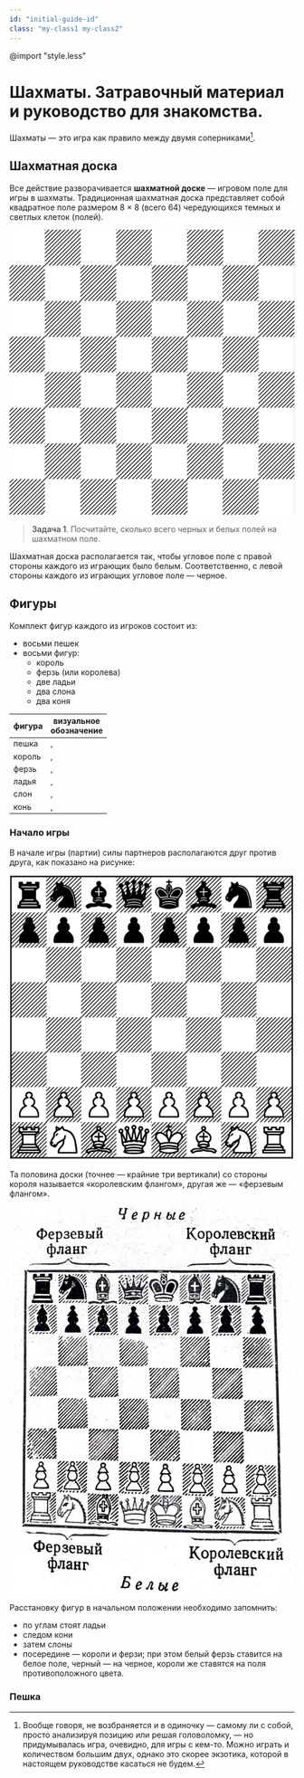 ```yaml
---
id: "initial-guide-id"
class: "my-class1 my-class2"
---
```


@import "style.less"

# Шахматы. Затравочный материал и руководство для знакомства.

Шахматы — это игра как правило между двумя соперниками[^1].

## Шахматная доска

Все действие разворачивается **шахматной доске** — игровом поле для игры в шахматы. Традиционная шахматная доска представляет собой квадратное поле размером 8 × 8 (всего 64) чередующихся темных и светлых клеток (полей).

![01_board](/initial%20guide/images/01_board.png#center)

>**Задача 1**.
Посчитайте, сколько всего черных и белых полей на шахматном поле.

Шахматная доска располагается так, чтобы угловое поле с правой стороны каждого из играющих было белым. Соответственно, с левой стороны каждого из играющих угловое поле — черное.

## Фигуры

Комплект фигур каждого из игроков состоит из:

- восьми пешек
- восьми фигур:
  - король
  - ферзь (или королева)
  - две ладьи
  - два слона
  - два коня

 | фигура | визуальное <br/>обозначение                                  |
| ----     | -----------                                                 |
| пешка | <span class="pawn-w"></span>, <span class="pawn-b"></span>     |
| король| <span class="king-w"></span>, <span class="king-b"></span>     |
| ферзь | <span class="queen-w"></span>, <span class="queen-b"></span>   |
| ладья | <span class="rook-w"></span>, <span class="rook-b"></span>     |
| слон  | <span class="bishop-w"></span>, <span class="bishop-b"></span> |
| конь  | <span class="knight-w"></span>, <span class="knight-b"></span> |

### Начало игры

В начале игры (партии) силы партнеров располагаются друг против друга, как показано на рисунке:

![02_starting_position](/initial%20guide/images/02_starting_position.png#center)

Та половина доски (точнее — крайние три вертикали) со стороны короля называется «королевским флангом», другая же — «ферзевым флангом».

![03_flanks](/initial%20guide/images/03_flanks.jpg#center)

Расстановку фигур в начальном положении необходимо запомнить:

 - по углам стоят ладьи
 - следом кони
 - затем слоны
 - посередине — короли и ферзи; при этом белый ферзь ставится на белое поле, черный — на черное, короли же ставятся на поля противоположного цвета.

### Пешка

[^1]: Вообще говоря, не возбраняется и в одиночку — самому ли с собой, просто анализируя позицию или решая головоломку, — но придумывалась игра, очевидно, для игры с кем-то. Можно играть и количеством большим двух, однако это скорее экзотика, которой в настоящем руководстве касаться не будем.


<!--

Пешка — самая базовая фигура в игре. Всего их в начале игры по восемь штук у каждого из игроков. Своим первым ходом она может пойти вперед на одну или две клетки, но после этого может ходить вперед только по одной. Пешки могут взять фигуры, которые находятся на одну клетку по диагонали впереди от них
Пешки не могут ходить назад.

	Ладья: выглядит как башня. Может ходить по горизонтали или по вертикали на любое количество клеток. Может осуществлять взятие фигур в конце своего хода.
	Конь: выглядит соответственно названию и является самой хитроумной фигурой. Ходит буквой 'Г' на две клетки по горизонтали и затем одну по вертикали или на одну клетку по горизонтали и две по вертикали в любом направлении. Конь – это единственная фигура, которая может прыгать через другие фигуры. Взять он может только те из них, которые находятся на последней клетке его хода.
	Слон: ходит только по диагонали, но может передвигаться по ним на любое количество клеток. Выглядит как головной убор епископа.
	Ферзь: самая сильная фигура (обычно с более женственной короной). Может ходить на любое количество клеток по горизонтали, вертикали или диагонали и осуществлять взятия в любом из этих направлений.
	Король: может ходить или брать фигуры на одну клетку от себя в любом направлении. Это фигура, которую нельзя отдавать ни за какую цену, так как это будет означать проигрыш партии.
	Помните, у каждой фигуры есть относительная ценность. Король наиболее ценен и должен быть защищен. Ферзь – наиболее разноплановая фигура, которая отлично подходит для защиты короля. Кони отлично подходят для внезапных атак, а слонов неопытные игроки часто не замечают. Ладьи – это сильные дальнобойные фигуры. Пешки могут показаться чем-то незначительным, но они отлично подходят, чтоб пожертвовать их ради захвата более сильной фигуры.

2
Поймите суть. В шахматах вы пытаетесь взять в плен короля оппонента, а он - вашего. Это – основная цель, вторая по важности, очевидно, заключается в защите своего короля. Для этого нужно уничтожить так много фигур оппонента, как это возможно. Когда вы нападаете на короля соперника, но он может уйти от атаки, он "под шахом". Если же вы напали на короля соперника, и он не может уйти, то здесь шах и мат, что означает вашу победу.
	Шахматы – игра интеллекта и стратегии. Есть много ходов и правил, которые новички не смогут сразу предусмотреть и понять. Будьте терпеливы! По мере того, как вы будете играть, будет становиться все интереснее.

Установите доску. Теперь, когда вы знаете, как ходит каждая фигура, можете расставить их на доске. Расположите ее так, чтоб у каждого игрока была светлая клетка справа внизу. Расставлять фигуры нужно следующим образом:
	Расположите все пешки на втором ряду перед вами так, чтоб между вами и вашим оппонентом была стена из пешек.
	Поставьте каждую ладью в угол на вашей стороне доски.
	Расположите коня рядом с каждой ладьей и слона рядом с каждым конем.
	Поставьте ферзя на левую клетку из оставшихся двух соответственно его цвету (черный ферзь должен стоять на черной клетке, белый – на белой).
	Наконец, поставьте короля на последнее оставшееся поле. Убедитесь, что у вашего партнера такая же расстановка фигур.

4
Если вы настроены всерьез, рассмотрите возможность изучения названий вертикалей и горизонталей. Каждому полю на доске соответствует буква и число. В случаях, когда кто-то говорит что-то вроде, "конь на C3," это C3 является частью системы; оно делает указание на конкретную клетку намного более простым. Вот как это работает.
	Вертикали – это столбцы клеток, они выглядят как продольные линии. Если начать слева, они называются буквами А-Н.
	Горизонтали – это ряды полей, они выглядят как поперечные линии. Начиная снизу, они нумеруются от 1 до 8.
	Вертикали в названии идут первыми. Ваши ладьи, например, стоят на А1 и Н1.
Метод 2 из 3: Игра на практике


1
Белые ходят первыми. Это происходит следующим образом. Они выбирают фигуру, которой хотят походить, и наступают, разыгрывая дебют. Они делают ход, а черные отвечают. Дебют – одна из важнейших стадий игры. Нет "правильного" способа его розыгрыша – у каждого свой стиль. Найдете свой и вы. Однако есть несколько вещей, о которых следует помнить:
	Не спешите немедленно атаковать. В дебюте вы просто ищете для своих фигур наиболее удобные позиции. Вам хотелось бы, чтоб они располагались на хороших и безопасных полях.
	Как правило, не стоит делать больше двух ходов пешками. Потом обратите внимание на более сильные фигуры – слонов, коней, ферзя и ладьи. "Развитие" (вывод фигур с исходных позиций) не заканчивается, пока каждая фигура не сделает ход.
	Многое в дебюте будет зависеть от соперника – вам следует внимательно присматриваться к его игре. Поэтому наблюдайте и пытайтесь понять, что он хочет сделать. Эта игра располагает к предвидению, как ничто другое.

2
Подключите правило en passant ("взять на проходе"). Если желаете его применить, вот оно. Хотя многие начинающие и не переживают по этому поводу. Но если вам интересно, как сделать игру более французской и сложной, чем она уже есть, это правило применяется следующим образом:
	Если вы помните, ваша пешка может пойти на два поля вперед своим первым ходом. Предположим, что вы так и делаете, останавливаясь рядом с пешкой вашего оппонента. Следующим и только следующим ходом ваш противник может взять вашу пешку en passant . Обычно пешка бьет только наискосок, но в этой единственной ситуации она может сделать взятие на проходе (буквальный перевод) и передвинуться при этом на одну клетку по диагонали, как обычно.
	Опять-таки, это может произойти только сразу же после того, как пешка первым ходом походила на две клетки. Если момент прошел, то возможность такого маневра теряется.
3
Ходите по очереди. И да будет игра! Чередуйте ходы со своим оппонентом, пытаясь добраться до вражеского короля и устраняя фигуры, которые будут мешать. Если вы заберете ферзя вашего оппонента или заставите противника защищаться, то вы будете чувствовать себя отлично, впрочем, есть и много других возможностей для победы.
	Может показаться, что пешки просто путаются под ногами, но не спешите ими жертвовать. Если одна из них пройдет до противоположного края доски, она превращается в любую другую фигуру (кроме короля)! Обычно люди ставят ферзя, но вы можете превращать пешку и во что-то другое. Если вы при попустительстве оппонента проведете пешку, это очень сильно повлияет на течение игры.
4
Всегда думайте на шаг вперед. Если вы поставите своего коня сюда, что произойдет? Не подставите ли вы его под удар фигур оппонента? У вас есть время на атаку или же ваш король (или даже ферзь) нуждается в защите? Какие возможности таятся на территории вашего оппонента? Куда повернется игра в следующие несколько ходов?
	Это не та игра, где можно бездумно двигать фигуры туда-сюда – они все влияют друг на друга тем или иным образом. Иначе своя же пешка будет стоять на пути вашего слона, король будет защищен только конем, а ладья вашего оппонента будет готова атаковать вашего ферзя, если вы только с этим ничего не сделаете. Поэтому планируйте свои ходы и, по возможности, предугадывайте ходы своего оппонента.
	Всегда, где возможно, принимайте контрмеры. Вы вполне можете подставить пешку под бой слона оппонента, если следующим ходом вы заберете его конем. Иногда следует идти на хорошо спланированные жертвы.
5
Научитесь делать рокировку. Помните о "некоторых исключениях", которые мы упоминали, описывая ходы фигур? Так вот, помимо взятия en passantпешкой, есть еще и рокировка. Это когда ваши король и ладья меняются местами – это укрывает короля и выводит ладью, убивая двух зайцев сразу. Это очень, очень полезно.
	Одним ловким движением (а рокировка – это один ход), вы двигаете одновременно короля и ладью. При рокировке вправо (это встречается чаще) ваш король двигается на две клетки вправо, а ладья – а две клетки влево. При рокировке в левую сторону король движется на два поля влево, а ладья – на три вправо.

6
Ставьте шах королю соперника. В ситуации, когда вы могли бы взять короля соперника следующим ходом, но он может спастись, говорится, что король под шахом. Когда такое происходит, скажите вслух "шах". У вашего оппонента в таком случае есть такие варианты:
	Он может уйти королем
	Он может поставить между фигурой, угрожающей шахом, и королем свою фигуру
	Он может взять фигуру, объявившую шах
	Это хорошо. Это очень хорошо. Это заставляет вашего оппонента защищать своего короля, из чего следует вывод, что сам он атаковать не будет. Вы хотите, чтоб ваш оппонент защищался как можно больше.

7
Выиграйте игру, ставя мат королю соперника. Это означает, что вы объявляете королю соперника шах, от которого он не может спастись. Когда это произойдет, с упоением скажите "шах и мат!" В этом случае оппонент кладет своего короля на доску, что сигнализирует о его поражении. Бум!
	Иногда случается ситуация пата – в этом случае игра завершается вничью. Это когда вы можете подставить своего короля под шах здесь, здесь и здесь, и вы минутами расхаживаете по комнате в поисках других возможностей. Другая возможность заключается только в том, чтоб все-таки подставить короля под шах. В этом случае игра завершается патом.
Реклама
Метод 3 из 3: Общая стратегия

1
Используйте все свои фигуры. Звучит вполне логично, правда? Но одна из самых больших ошибок новичков в том, что они используют только некоторые из своих фигур. Когда это происходит, остальные фигуры начинают только мешать и с легкостью уничтожаются оппонентом. Поэтому вдыхайте жизнь в доску, заставляйте вашего оппонента быть настороже и задействуйте всю свою армию.
	В дебюте продвиньте несколько пешек на одну-две клетки вперед, а потом начните ходить другими парнями. Это позволит вывести больше фигур с первой горизонтали и они легко войдут в игру, добавляя вам потенциала для атаки.

2
Контролируйте центр. Поскольку оттуда фигуры могут двигаться в разных направлениях, контроль центра важнее, чем флангов. Когда вы доминируете в центре, у вашего оппонента намного меньше безопасных, хороших полей для своих фигур. Его сила сильно падает, если он может играть только влево и вправо. Поэтому захватите центр настолько быстро, насколько это возможно!
	Именно поэтому так много людей начинают игру ходами центральных пешек. Только убедитесь, что вы не подставляете своего короля под мат от хорошо расположенного слона!
3
Не отдавайте свои фигуры без причин. И так понятно, правда? Если вы должны отдать фигуру, обменяйте ее на что-то. Но никогда не отдавайте ее бездумно – они все ценны, понимаете вы это или нет. Если вам интересно, каждую фигуру можно примерно оценить в баллах. Чем ценнее фигура, тем в большее количество баллов она оценивается:[1]
	Пешки – 1 балл
	Кони – 3 балла
	Слоны – 3 балла
	Ладьи – 5 баллов
	Ферзи – 9 баллов
	Короли бесконечно ценны по понятным причинам.
4
Защищайте своего короля. Опять большая банальность, к сожалению. Если вы не делаете ничего другого и не очень любите атаковать, то вы просто обязаны защищать короля. Спрячьте его в угол рокировкой, дайте ему несколько хороших телохранителей и начните уничтожать силы оппонента своими фигурами. Вы хотите, чтоб оппонент начал подумывать о бегстве вместо атаки, и чем быстрее, тем лучше.
	Сам по себе он мало что может сделать; поэтому он почти всегда нуждается в поддержке одной-двух фигур для защиты. Во всех случаях играйте фигурами внимательно и держите их на страже короля.
Советы
	Центральные четыре поля – это лучшие места для ваших фигур, поскольку в центре доски у них больше пространства для маневров, чем на краю. Увеличивая количество своих ходов, вы также ограничиваете возможности оппонента.
	Всегда помните о том, что важно иметь выдвинутые фигуры в центре доски. Но чем больше пешек останется сзади, тем проще будет защищать короля.
	Убедитесь, что вы внимательно наблюдаете за ходами вашего оппонента. Они повлияют на ваши ходы, но не на план, который вы хотите реализовать.
Предупреждения
	Быстрые шахматы не для начинающих. Они сложны, располагают к конкуренции и создают неуверенность в своих силах у новичков.
	Шахматные фигуры могут быть опасны для маленьких детей в случае проглатывания.
Источники и ссылки:
	http://www.chess.com/learn-how-to-play-chess
	http://www.chessdryad.com/education/magictheater/
	http://www.dummies.com/how-to/content/chess-for-dummies-cheat-sheet.html
	http://www.dummies.com/how-to/content/understanding-the-basics-of-chess-openings.html
	http://www.dummies.com/how-to/content/naming-ranks-and-files-in-chess.html
	http://www.chesskid.com/learn-how-to-play-chess.html
	http://www.chesscorner.com/tutorial/learn.htm
	http://www.chesscorner.com/tutorial/basic/open/open.htm -->